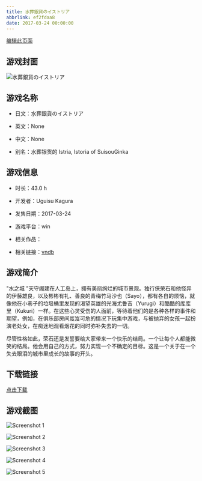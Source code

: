```yaml
---
title: 水葬銀貨のイストリア
abbrlink: ef2fdaa8
date: 2017-03-24 00:00:00
---
```

[编辑此页面](https://github.com/ACG-3/ADV3-source/blob/main/source/_posts/%E6%B0%B4%E8%91%AC%E9%93%B6%E8%B4%A7%E7%9A%84Istria.md)

## 游戏封面

![水葬銀貨のイストリア](https://pan.timero.xyz/d/onedrive/img_lib_001/%E6%B0%B4%E8%91%AC%E9%93%B6%E8%B4%A7%E7%9A%84Istria_cover.avif)


## 游戏名称

- 日文：水葬銀貨のイストリア
- 英文：None
- 中文：None

- 别名：水葬银货的 Istria, Istoria of SuisouGinka


## 游戏信息

- 时长：43.0 h
- 开发者：Uguisu Kagura
- 发售日期：2017-03-24
- 游戏平台：win
- 相关作品：

- 相关链接：[vndb](https://vndb.org/v20471)


## 游戏简介

"水之城 "天守阁建在人工岛上，拥有美丽绚烂的城市景观。独行侠荣石和他怪异的伊藤雄良，以及彬彬有礼、善良的青梅竹马沙也（Sayo），都有各自的烦恼，就像他在小巷子的垃圾桶里发现的渴望英雄的光海尤鲁吉（Yurugi）和酷酷的库库里（Kukuri）一样。在这些心灵受伤的人面前，等待着他们的是各种各样的事件和期望，例如，在俱乐部房间岌岌可危的情况下玩集中游戏，与被抛弃的女孩一起扮演老处女，在痴迷地观看烟花的同时弥补失去的一切。

尽管性格如此，荣石还是发誓要给大家带来一个快乐的结局。一个让每个人都能微笑的结局。他会用自己的方式，努力实现一个不确定的目标。这是一个关于在一个失去眼泪的城市里成长的故事的开头。




## 下载链接

[点击下载](https://pan.timero.xyz/onedrive/adv_lib_001/%E6%B0%B4%E8%91%AC%E9%93%B6%E8%B4%A7%E7%9A%84Istria)


## 游戏截图


![Screenshot 1](https://pan.timero.xyz/d/onedrive/img_lib_001/%E6%B0%B4%E8%91%AC%E9%93%B6%E8%B4%A7%E7%9A%84Istria_Screenshot_1.avif)

![Screenshot 2](https://pan.timero.xyz/d/onedrive/img_lib_001/%E6%B0%B4%E8%91%AC%E9%93%B6%E8%B4%A7%E7%9A%84Istria_Screenshot_2.avif)

![Screenshot 3](https://pan.timero.xyz/d/onedrive/img_lib_001/%E6%B0%B4%E8%91%AC%E9%93%B6%E8%B4%A7%E7%9A%84Istria_Screenshot_3.avif)

![Screenshot 4](https://pan.timero.xyz/d/onedrive/img_lib_001/%E6%B0%B4%E8%91%AC%E9%93%B6%E8%B4%A7%E7%9A%84Istria_Screenshot_4.avif)

![Screenshot 5](https://pan.timero.xyz/d/onedrive/img_lib_001/%E6%B0%B4%E8%91%AC%E9%93%B6%E8%B4%A7%E7%9A%84Istria_Screenshot_5.avif)

